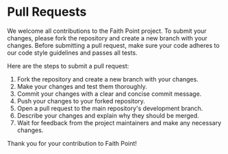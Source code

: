 # Pull Requests

We welcome all contributions to the Faith Point project. To submit your changes, please fork the repository and create a new branch with your changes. Before submitting a pull request, make sure your code adheres to our code style guidelines and passes all tests.

Here are the steps to submit a pull request:

1. Fork the repository and create a new branch with your changes.
2. Make your changes and test them thoroughly.
3. Commit your changes with a clear and concise commit message.
4. Push your changes to your forked repository.
5. Open a pull request to the main repository's development branch.
6. Describe your changes and explain why they should be merged.
7. Wait for feedback from the project maintainers and make any necessary changes.

Thank you for your contribution to Faith Point!
